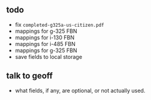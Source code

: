## todo

- fix `completed-g325a-us-citizen.pdf`
- mappings for g-325 FBN
- mappings for i-130 FBN
- mappings for i-485 FBN
- mappings for g-325 FBN
- save fields to local storage

## talk to geoff

- what fields, if any, are optional, or not actually used.
